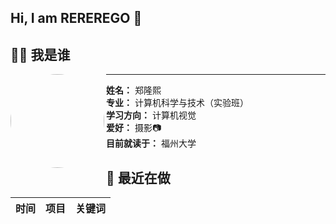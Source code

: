 ## Hi, I am REREREGO 👋

## 🧑‍💻 我是谁

<img align="left" src="https://github.com/REREREGO.png" width="150" style="border-radius:50%"/>

---
**姓名：** 郑隆熙  
**专业：** 计算机科学与技术（实验班）  
**学习方向：** 计算机视觉  
**爱好：** 摄影📷  
**目前就读于：** 福州大学
 
## 🚀 最近在做

| 时间 | 项目 | 关键词 |
|---|---|---|
<!--
**REREREGO/REREREGO** is a ✨ _special_ ✨ repository because its `README.md` (this file) appears on your GitHub profile.

Here are some ideas to get you started:

- 🔭 I’m currently working on ...
- 🌱 I’m currently learning ...
- 👯 I’m looking to collaborate on ...
- 🤔 I’m looking for help with ...
- 💬 Ask me about ...
- 📫 How to reach me: ...
- 😄 Pronouns: ...
- ⚡ Fun fact: ...
-->
